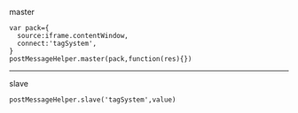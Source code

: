 master
```
var pack={
  source:iframe.contentWindow,
  connect:'tagSystem',
}
postMessageHelper.master(pack,function(res){})
```
------------------------
slave
```
postMessageHelper.slave('tagSystem',value)
```
